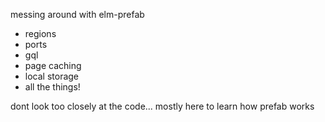 messing around with elm-prefab

- regions
- ports
- gql
- page caching
- local storage
- all the things!

dont look too closely at the code... mostly here to learn how prefab works
